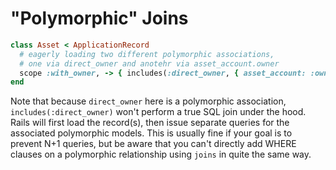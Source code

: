 # "Polymorphic" Joins

```ruby
class Asset < ApplicationRecord
  # eagerly loading two different polymorphic associations,
  # one via direct_owner and anotehr via asset_account.owner
  scope :with_owner, -> { includes(:direct_owner, { asset_account: :owner }) }
end
```

Note that because `direct_owner` here is a polymorphic association, `includes(:direct_owner)` won't perform a true SQL join under the hood. Rails will first load the record(s), then issue separate queries for the associated polymorphic models. This is usually fine if your goal is to prevent N+1 queries, but be aware that you can't directly add WHERE clauses on a polymorphic relationship using `joins` in quite the same way.
